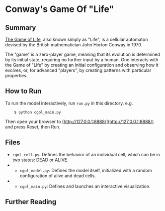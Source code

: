 # Conway's Game Of "Life"

## Summary

[The Game of Life](https://en.wikipedia.org/wiki/Conway%27s_Game_of_Life), also known simply as "Life", is a cellular automaton devised by the British mathematician John Horton Conway in 1970.

The "game" is a zero-player game, meaning that its evolution is determined by its initial state, requiring no further input by a human. One interacts with the Game of "Life" by creating an initial configuration and observing how it evolves, or, for advanced "players", by creating patterns with particular properties.


## How to Run

To run the model interactively, run ``run.py`` in this directory. e.g.

```
    $ python cgol_main.py
``` 

Then open your browser to [http://127.0.0.1:8888/](http://127.0.0.1:8888/) and press Reset, then Run. 

## Files

* ``cgol_cell.py``: Defines the behavior of an individual cell, which can be in two states: DEAD or ALIVE.
* * ``cgol_model.py``: Defines the model itself, initialized with a random configuration of alive and dead cells.
* * ``cgol_main.py``: Defines and launches an interactive visualization.

## Further Reading


